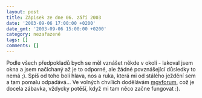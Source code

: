 ```yaml
---
layout: post
title: Zápisek ze dne 06. září 2003
date: '2003-09-06 17:00:00 +0200'
date_gmt: '2003-09-06 15:00:00 +0200'
category: nezařazené
tags: []
comments: []
---
```

<p>Podle všech předpokladů bych se měl vznášet někde v okolí - lakoval jsem okna a jsem načichaný až je to odporné,  ale žádné povznášející důsledky to nemá ;). Spíš od toho bolí hlava, nos a ruka, která mi od stálého  ježdění sem a tam pomalu odpadává...  Ve volných chvílích dodělávám <a href="http://www.mgvforum.wz.cz" target="_blank">mgvforum</a>, což je docela zábavka,  vždycky potěší, když mi tam něco začne fungovat :).</p>
